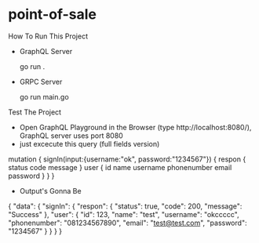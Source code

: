 # point-of-sale

How To Run This Project

 - GraphQL Server
 
      go run .
 
 
 - GRPC Server 
      
      
      go run main.go


Test The Project
- Open GraphQL Playground in the Browser (type http://localhost:8080/), GraphQL server uses port 8080
- just excecute this query (full fields version)

mutation {
  signIn(input:{username:"ok", password:"1234567"}) {
    respon {
      status
      code
      message
    }
    user {
          id
          name
          username
          phonenumber
          email
          password
    }
  }
}


- Output's Gonna Be

{
  "data": {
    "signIn": {
      "respon": {
        "status": true,
        "code": 200,
        "message": "Success"
      },
      "user": {
        "id": 123,
        "name": "test",
        "username": "okccccc",
        "phonenumber": "081234567890",
        "email": "test@test.com",
        "password": "1234567"
      }
    }
  }
}



